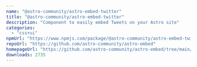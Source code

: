 ```yaml
---
name: "@astro-community/astro-embed-twitter"
title: "@astro-community/astro-embed-twitter"
description: "Component to easily embed Tweets on your Astro site"
categories:
  - "css+ui"
npmUrl: "https://www.npmjs.com/package/@astro-community/astro-embed-twitter"
repoUrl: "https://github.com/astro-community/astro-embed"
homepageUrl: "https://github.com/astro-community/astro-embed/tree/main/packages/astro-embed-twitter#readme"
downloads: 2735
---
```

